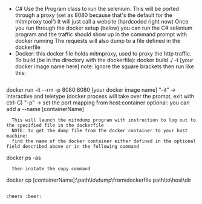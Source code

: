 ﻿* C#
  Use the Program class to run the selenium. This will be ported through a proxy (set as 8080 because that's the default for the mitmproxy tool')
  It will just call a website (hardcoded right now)
  Once you run through the docker setup (below) you can run the C# selenium program and the traffic should show up in the command prompt with docker running
  The requests will also dump to a file defined in the dockerfile
* Docker:
  this docker file holds mitmproxy, used to proxy the http traffic. 
  To build (be in the directory with the dockerfile):
docker build ./ -t [your docker image name here]
note: ignore the square brackets
then run like this:
  ```
docker run -it --rm -p 8080:8080 [your docker image name]
"-it" -> interactive and teletype (docker process will take over the prompt, exit with ctrl-C)
"-p" -> set the port mapping from host:container
optional: you can add a --name [containerName]
```
  This will launch the mitmdump program with instruction to log out to the specified file in the dockerfile
  NOTE: to get the dump file from the docker container to your host machine:
  find the name of the docker container either defined in the optional field described above or in the following command
```
docker ps -as
```
  then initate the copy command
```
docker cp [containerName]:\path\to\dump\from\dockerfile path\to\host\dir
```

cheers :beer: